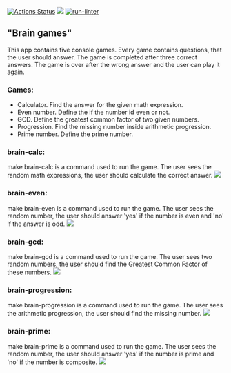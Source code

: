 [![Actions Status](https://github.com/RomanKazakov1980/python-project-lvl1/workflows/hexlet-check/badge.svg)](https://github.com/RomanKazakov1980/python-project-lvl1/actions)
<a href="https://codeclimate.com/github/codeclimate/codeclimate/maintainability"><img src="https://api.codeclimate.com/v1/badges/a99a88d28ad37a79dbf6/maintainability" /></a>
[![run-linter](https://github.com/RomanKazakov1980/python-project-lvl1/actions/workflows/main.yml/badge.svg)](https://github.com/RomanKazakov1980/python-project-lvl1/actions/workflows/main.yml)

## "Brain games"
 This app contains five console games. Every game contains questions, that the user should answer.
The game is completed after three correct answers. The game is over after the wrong answer and the user
 can play it again.

### Games:
 - Calculator. Find the answer for the given math expression.
 - Even number. Define the if the number id even or not.
 - GCD. Define the greatest common factor of two given numbers.
 - Progression. Find the missing number inside arithmetic progression.
 - Prime number. Define the prime number.

### brain-calc:
make brain-calc is a command used to run the game. The user sees the random math expressions, the user should calculate the correct answer.
<a href="https://asciinema.org/a/455818" target="_blank"><img src="https://asciinema.org/a/455818.svg" /></a>
### brain-even:
make brain-even is a command used to run the game. The user sees the random number,
the user should answer 'yes' if the number is even and 'no' if the answer is odd.
<a href="https://asciinema.org/a/455815" target="_blank"><img src="https://asciinema.org/a/455815.svg" /></a>
### brain-gcd:
make brain-gcd is a command used to run the game. The user sees two random numbers,
the user should find the Greatest Common Factor of these numbers.
<a href="https://asciinema.org/a/456358" target="_blank"><img src="https://asciinema.org/a/456358.svg" /></a>
### brain-progression:
make brain-progression is a command used to run the game. The user sees the arithmetic progression,
the user should find the missing number.
<a href="https://asciinema.org/a/457546" target="_blank"><img src="https://asciinema.org/a/457546.svg" /></a>
### brain-prime:
make brain-prime is a command used to run the game. The user sees the random number,
the user should answer 'yes' if the number is prime and 'no' if the number is composite.
<a href="https://asciinema.org/a/458532" target="_blank"><img src="https://asciinema.org/a/458532.svg" /></a>
